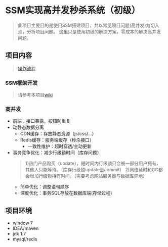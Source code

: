 # SSM实现高并发秒杀系统（初级）
> 此项目主要目的是使用SSM搭建项目，并以常见项目问题(高并发)为切入点，分析项目问题。
> 这里只是使用初级的解决方案，零成本的解决高并发问题。

## 项目内容
> [操作流程](https://github.com/gushizone/seckill/blob/master/src/main/resources/%E7%A7%92%E6%9D%80%E6%B5%81%E7%A8%8B.png)

### SSM框架开发
> 请参考本项目[wiki](https://github.com/gushizone/seckill/wiki)

### 高并发

- 前端：接口暴露，按钮防重复
- 动静态数据分离
  - CDN缓存：存放静态资源（js/css/...）
  - Redis缓存：服务端缓存（秒杀接口）
    - 一致性维护：超时穿透/主动更新
- 事务竞争优化：减少行级锁时间（库存问题）
  > 1)热门产品购买（update），短时间内行级锁只会被一部分用户拥有，其他人只能等待。（库存行级锁update至commit）
  > 2)网络延时和GC都会增加行级锁持有时间。（需要考虑网站服务器与数据库异地）
  - 简单优化：调整语句顺序
  - 深度优化：事务SQL存放在数据库端(存储过程)
  
## 项目环境

- window 7
- IDEA/maven
- jdk 1.7
- mysql/redis
  
  
